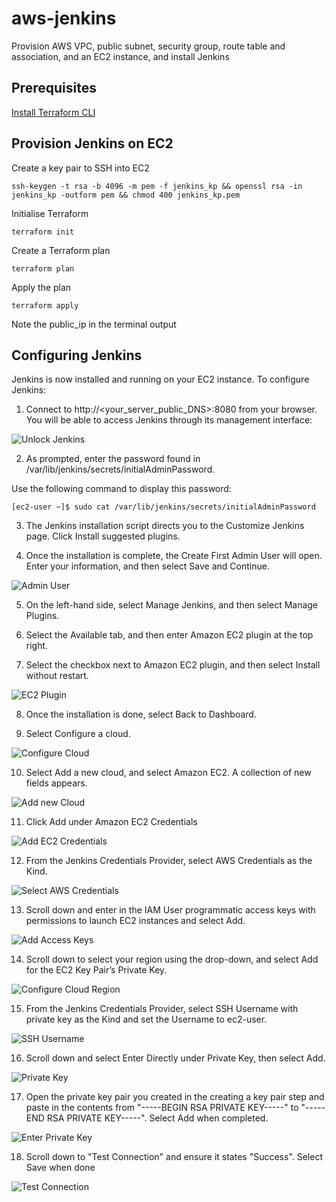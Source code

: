 # aws-jenkins

Provision AWS VPC, public subnet, security group, route table and association, and an EC2 instance, and install Jenkins



## Prerequisites

[Install Terraform CLI](https://developer.hashicorp.com/terraform/tutorials/aws-get-started/install-cli)


## Provision Jenkins on EC2

Create a key pair to SSH into EC2 
```
ssh-keygen -t rsa -b 4096 -m pem -f jenkins_kp && openssl rsa -in jenkins_kp -outform pem && chmod 400 jenkins_kp.pem
```

Initialise Terraform
```
terraform init
```

Create a Terraform plan
```
terraform plan
```

Apply the plan
```
terraform apply
```

Note the public_ip in the terminal output


## Configuring Jenkins
Jenkins is now installed and running on your EC2 instance. To configure Jenkins:

1. Connect to http://<your_server_public_DNS>:8080 from your browser. You will be able to access Jenkins through its management interface:

![Unlock Jenkins](/assets/images/unlock_jenkins.png "Unlock Jenkins")

2. As prompted, enter the password found in /var/lib/jenkins/secrets/initialAdminPassword.

Use the following command to display this password:

```
[ec2-user ~]$ sudo cat /var/lib/jenkins/secrets/initialAdminPassword
```

3. The Jenkins installation script directs you to the Customize Jenkins page. Click Install suggested plugins.

4. Once the installation is complete, the Create First Admin User will open. Enter your information, and then select Save and Continue.

![Admin User](/assets/images/create_admin_user.png "Create Admin User")

5. On the left-hand side, select Manage Jenkins, and then select Manage Plugins.

6. Select the Available tab, and then enter Amazon EC2 plugin at the top right.

7. Select the checkbox next to Amazon EC2 plugin, and then select Install without restart.

![EC2 Plugin](/assets/images/install_ec2_plugin.png "EC2 Plugin")

8. Once the installation is done, select Back to Dashboard.

9. Select Configure a cloud.

![Configure Cloud](/assets/images/configure_cloud.png "Configure Cloud")

10. Select Add a new cloud, and select Amazon EC2. A collection of new fields appears.

![Add new Cloud](/assets/images/add-amazon-cloud.png "Add new Cloud")

11. Click Add under Amazon EC2 Credentials

![Add EC2 Credentials](/assets/images/add_ec2_credentials.png "Add_EC2_Credentials")

12. From the Jenkins Credentials Provider, select AWS Credentials as the Kind.

![Select AWS Credentials](/assets/images/jenkins_credentials_provider_aws_credentials.png "select AWS Credentials as the Kind")

13. Scroll down and enter in the IAM User programmatic access keys with permissions to launch EC2 instances and select Add.

![Add Access Keys](/assets/images/add_access_secret_access_keys.png "Add IAM User programmatic access keys")

14. Scroll down to select your region using the drop-down, and select Add for the EC2 Key Pair’s Private Key.

![Configure Cloud Region](/assets/images/configure_cloud_region_private_key.png "Configure Cloud Region")

15. From the Jenkins Credentials Provider, select SSH Username with private key as the Kind and set the Username to ec2-user.

![SSH Username](/assets/images/ssh_username.png "SSH Username")

16. Scroll down and select Enter Directly under Private Key, then select Add.

![Private Key](/assets/images/private_key_enter_directly.png "Enter Private Key directly")

17. Open the private key pair you created in the creating a key pair step and paste in the contents from "-----BEGIN RSA PRIVATE KEY-----" to "-----END RSA PRIVATE KEY-----". Select Add when completed.

![Enter Private Key](/assets/images/enter_private_key.png "Enter Private Key")

18. Scroll down to "Test Connection" and ensure it states "Success". Select Save when done

![Test Connection](/assets/images/test_connection.png "Test Connection")